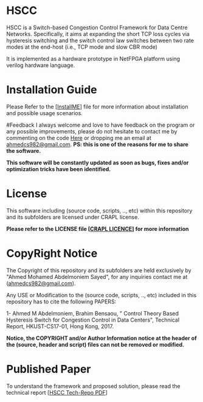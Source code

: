 # HSCC
HSCC is a Switch-based Congestion Control Framework for Data Centre Networks. 
Specifically, it aims at expanding the short TCP loss cycles via hysteresis switching and the switch control law switches between two rate modes at the end-host (i.e., TCP mode and slow CBR mode) 

It is implemented as a hardware prototype in NetFPGA platform using verilog hardware language.

# Installation Guide
Please Refer to the \[[InstallME](InstallME.md)\] file for more information about installation and possible usage scenarios.

#Feedback
I always welcome and love to have feedback on the program or any possible improvements, please do not hesitate to contact me by commenting on the code [Here](https://ahmedcs.github.io/HSCC-post/) or dropping me an email at [ahmedcs982@gmail.com](mailto:ahmedcs982@gmail.com). **PS: this is one of the reasons for me to share the software.**  

**This software will be constantly updated as soon as bugs, fixes and/or optimization tricks have been identified.**


# License
This software including (source code, scripts, .., etc) within this repository and its subfolders are licensed under CRAPL license.

**Please refer to the LICENSE file \[[CRAPL LICENCE](LICENSE)\] for more information**


# CopyRight Notice
The Copyright of this repository and its subfolders are held exclusively by "Ahmed Mohamed Abdelmoniem Sayed", for any inquiries contact me at ([ahmedcs982@gmail.com](mailto:ahmedcs982@gmail.com)).

Any USE or Modification to the (source code, scripts, .., etc) included in this repository has to cite the following PAPERS:  

1- Ahmed M Abdelmoniem, Brahim Bensaou, " Control Theory Based Hysteresis Switch for Congestion Control in Data Centers", Technical Report, HKUST-CS17-01, Hong Kong, 2017.  

**Notice, the COPYRIGHT and/or Author Information notice at the header of the (source, header and script) files can not be removed or modified.**


# Published Paper
To understand the framework and proposed solution, please read the technical report \[[HSCC Tech-Repo PDF](download/HSCC-Report.pdf)\]
